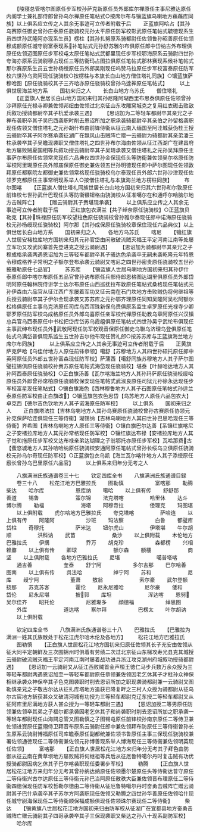 <!-- { "loadSidebar": true } -->
　　【陵寝总管喀尔图原任步军校孙萨克新原任员外郎库尔禅原任主事尼雅达原任内阁学士兼礼部侍郎曾孙乌尔禅原任笔帖式○按席尔布与镶蓝旗乌喇地方蘓蘓库同族】以上俱系应立传之人其余无事迹可立传者附载于后
　　正蓝旗阿哈占【其孙乌赛原任御史曾孙庄泰原任骁骑校元孙太平原任防军校彰武原任笔帖式毓徳现系生员四世孙武隆阿亦现系生员】楞柱【其孙扎努原系骑都尉任佐领鲁孙昭善原任佐领穆成额原任城守尉富泰现系补笔帖式元孙舒苏雅尔布俱原任郎中岱纳古外布理俱原任佐领迈图原任步军校屯太原任笔帖式武都里现任步军校鄂海原系云骑尉四世孙夸海亦原系云骑尉穆占现任三等防衞玛占图拉俱原任笔帖式那林赛现系候补笔帖式那尔赛原系生员五世孙杨绶原任员外郎吴刚现任呜赞马拉原任步军校富泰原任防军校六世孙乌灵阿现任骁骑校○按楞柱与本旗长白山地方僧住塔礼同族】○镶蓝旗萨穆哈图【原任骁骑校其子三齐哈亦原任骁骑校曾孙乌逹禅原任笔帖式】
　　以上俱世居海兰地方系
　　国初来归之人
　　长白山地方乌苏氏
　　僧住塔礼
　　【正蓝旗人世居长白山地方国初来归其孙尼隆阿瑚西里布思泰俱原任佐领曾孙沙拜原任光禄寺卿兼佐领邦纽由佐领过北京征山东攻雕窝城克之复用红衣礟击败敌兵叙功授骑都尉卒其子杭爱承袭三遇】
　　【思诏加为二等轻车都尉卒其亲兄之子禅布袭职卒其子吴巴西袭职时削去恩诏所加之职承袭骑都尉卒其亲伯之孙留格袭职现任佐领又僧住塔礼之元孙胡什布由前锋侍衞从征云南入缅国至阿洼城获伪桂王授云骑尉卒其子阿尔赛承袭征湖广在飘风山击贼阵亡赠一云骑尉为骑都尉其亲弟潘三柱承袭卒其子吴瞻现袭职又僧住塔礼之四世孙布尔海由佐领从征江西湖广在建昌府地方屡败贼夏国相等兵叙功授云骑尉卒其子吴琦承袭又僧住塔礼之元孙吴拜原任主事萨尔布原任佐领常灵现任六品典仪四世孙金保现任头等防衞兼佐领吴尔格原任防军校阿里瑚原任员外郎庙保原任御史兼佐领五世孙明徳现任郎中萨尔图现任佐领敦拜原任都察院左都御史兼佐领常格现任骁骑校乌尔泰现任员外郎六世孙沙津现任佐领罗克都原任主事常明现系举人○按僧住塔礼与本旗海兰地方楞柱同族】
　　布尔图喀
　　【正蓝旗人僧住塔礼同族世居长白山地方国初来归其六世孙和尔敦原任前锋校七世孙武什巴现任头等防衞镊钮格由骁骑校从征准噶尔在和通呼尔哈脑尔地方击贼阵亡】
　　【赠云骑尉其子赉堪现承袭】
　　以上俱系应立传之人其余无事迹可立传者附载于后
　　正红旗包衣满兰【共子绰奈原任骁骑校】○正蓝旗贝勒克【其孙珠禄原任防军校望柱色原任骁骑校曾孙雅尔泰现任郎中诺海原任骁骑校元孙杨绶现任骁骑校】阿尔那【其孙成保原任骁骑校章保住现任六品典仪】以上俱世居长白山地方系
　　国初来归之人
　　各地方乌苏氏
　　喀尼
　　【镶红旗人世居安褚拉库地方国初来归其元孙官岱由闲散破流贼灭福王平定河南江南等处屡立军功又攻武冈寨首先登进克之授云骑尉遇】
　　【恩诏加为骑都尉卒其亲兄之子穆成格承袭两遇恩诏加为三等轻车都尉卒其子骚达色承袭卒无嗣未袭乾隆元年特恩令穆成格养子常明之子额尔登布承袭云骑尉又喀尼之四世孙密贵原任骁骑校五世孙披雅勒原任七品官】
　　苏苏库
　　【镶蓝旗人世居乌喇地方国初来归其孙伊什泰原任郎中喀尔布原任五品官曾孙讷布原任兵部侍郎恩格图达瑚里俱原任员外郎岱明阿原任翰林院侍讲学士达尔布原任山西巡抚拉布敦原任笔帖式桑格现任笔帖式元孙伊森由六品官从征江西广东屡着军功又征云南在石门坎地方击败贼伪将何继祖等兵授云骑尉卒其子伊尔金现承袭又苏苏库之元孙鄂齐理原任同知吴隆阿吴松阿额尔松格俱原任主事乌克济原任司库乌西浑珠新保乌赉俱原系监生卓罗原任光禄寺少卿鄂罗原任防军校乌成格原任员外郎乌喜原任亲军校代禅原任助教乌章阿原任兴汉镇总兵官乌西泰原任中书松把岱库岱苏乌霞组俱原任笔帖式四世孙吴宁武纶布俱现任主事武绅布现任员外武敬阿现任防军校观音保原任御史乌聨乌济理乌登俱原任笔帖式乌满岱普俱现系监生五世孙吉尔他布现任赞礼郎○按苏苏库与正蓝旗海兰地方席尔布同族】
　　以上俱系应立传之人其余无事迹可立传者附载于后
　　正黄旗萨克萨哈【乌佳付地方人原任前锋叅领】噶舒【苏穆地方人其四世孙硕托原任郎中英阿原任员外郎五世孙富森现任防军校】萨蒲西【噶舒同族苏穆地方人其子萨尔图璧拉锡俱原任骁骑校孙赉苏原任笔帖式海岱现任骁骑校】堪泰【叶赫哈达地方人其孙阿西泰原任骁骑校】○正白旗汤善【瓦尔喀海兰地方人其孙玛萨原任骁骑校绥哈原任员外郎曾孙席柏原任骁骑校保安现任笔帖式武淑良原任司狱元孙徐永达现任步军校富星现任笔帖式】○镶白旗海色【西林穆鲁地方人其子石图原任笔帖式孙逹兰泰原任防军校由正白旗改】○镶蓝旗包衣色思岱【乌苏地方人原任六品包衣大】卓克西【徳尔吉色钦地方人其子诺海原任防军校】
　　以上俱系
　　国初来归之人
　　正白旗塔法拉【吉林乌喇地方人其孙乌赛原任骁骑校曾孙古赛原任协领元孙克保萨哈连俱现任三等侍衞】瑚锡纳【吉林乌喇地方人其曰世孙巴思哈现任三等侍衞】齐希图【吉林乌喇地方人原任三等侍衞】○镶白旗巴尔达善【系镶红旗喀尼之子安禇拉库地方人其元孙常格现任防军校】○镶红旗达布禄【安禇拉库地方人其子觉和拖原任步军校又达布禄亲弟达瑚理之子翁鄂托亦原任步军校】瓦哈那费古【蜚悠城地方人其孙哈哈纳原任骁骑校安通阿原任笔帖式曾孙长绥乌立俱原任骁骑校元孙乌尔奇现任防军校】○正蓝旗包衣乌凯【海兰瓦尔喀什地方人其子添绶原任廏长曾孙乌巴里原任六品官】
　　以上俱系来归年分无考之人










　　八旗满洲氏族通谱卷三十七
　　钦定四库全书
　　八旗满洲氏族通谱目録
　　卷三十八
　　松花江地方巴雅拉氏
　　图勒慎　　　　　　富喀那
　　勒腾　　　　　　　柴达
　　哈尔库　　　　　　恩库纳
　　噶哈
　　以上俱有传
　　舒舒那　　　　　　善道
　　锡鲁　　　　　　　策尔锦
　　法克塔喀　　　　　哈里休
　　达斗　　　　　　　博尔腾
　　勒福　　　　　　　海塔
　　阿穆竒拉　　　　　倭理克
　　玛图堪
　　以上俱附载
　　虎尔哈地方巴雅拉氏
　　夸克塔喀　　　　　萨哈连
　　以上俱有传
　　阿隆阿　　　　　　沙班
　　玛法察　　　　　　白鲁
　　都璧库　　　　　　岱柱
　　奇穆托　　　　　　萨米达
　　钮尔虎山　　　　　伊塔堪
　　牛尔胡顺　　　　　洪科讷
　　武苗　　　　　　　桑沙
　　以上俱附载
　　木伦地方巴雅拉氏
　　伊搆　　　　　　　乔万
　　胡克珍　　　　　　森都楞
　　兴相　　　　　　　赖鼐
　　以上俱有传
　　卿球　　　　　　　额尔森
　　额楼　　　　　　　商坚
　　以上俱附载
　　各地方巴雅拉氏
　　尼堪　　　　　　　噶普塔喀
　　通吉善　　　　　　奎泰
　　舒宁阿　　　　　　多尔吉那
　　巴尔哈善　　　　　图南
　　以上俱有传
　　呉法哈　　　　　　绰宁阿
　　苏和　　　　　　　尼库
　　绶宁阿　　　　　　董萧
　　敖翁　　　　　　　索尔豪
　　武尔登额　　　　　挠那
　　苏克苏客　　　　　霍伦
　　尼永尼雅哈　　　　尼尔豪
　　倭和　　　　　　　岱伦
　　尼永尼堪　　　　　披郭
　　库坦　　　　　　　浑达喀
　　恩努　　　　　　吴尔佳齐
　　昭托伦　　　　　　尼雅瑚多
　　顔徳福　　　　　　绰思图
　　外库　　　　　　　道达喀
　　察尔拜　　　　　　巴楞太
　　叶尔胡讷
　　以上俱附载





　　钦定四库全书
　　八旗满洲氏族通谱卷三十八
　　巴雅拉氏
　　【巴雅拉为满洲一姓其氏族散处于松花江虎尔哈木伦及各地方】
　　松花江地方巴雅拉氏
　　图勒慎
　　【正白旗人世居松花江地方国初来归原任佐领其长子充安由佐领从征大同平定朝鲜及三次围锦州时俱着有劳绩二次过北京征山东梯攻寿光县克其城授云骑尉破流贼灭福王平定河南江南时屡着战功进兵浙江攻克湖州府城叙功授骑都尉遇】
　　【恩诏加一云骑尉又从征江西败贼首金声桓王徳仁马步兵数万余众授为三等轻车都尉两遇恩诏加至一等轻车都尉原任叅领兼佐领因老乞休其子才柱孙众神保相继承袭众神保卒其子色克图袭职时削去恩诏所加之职现袭骑都尉兼一云骑尉又图勒慎亲兄之子敬古尔达从征扎库塔地方追获已降复畔之三村人众授为骑都尉从征乌尔古宸地方斩获甚众又破清河城有功授为三等轻车都尉克辽东授二等轻车都尉又从征阿库里尼满地方获人甚众授为一等轻车都尉三遇】
　　【恩诏加授二等男原任防领兼佐领卒其弟之子福尔都承袭因老乞休其子和尚袭职时削去恩诏所加之职承袭一等轻车都尉现任山海闗总管又图勒慎之子图锡屯原任前锋校孙南京原任二等侍卫兼佐领进寳原任蓝翎侍卫拜音布原系云骑尉任郎中兼佐领拜布防原任三等侍衞曽孙长生原系云骑尉博福原任司库瞻泰原任副都统兼佐领书鲁原任主事三保现任骁骑校兼署佐领通徳现任二等侍衞兼佐领元孙博善现系举人博海现任三等侍衞兼佐领明英现任佐领】
　　富喀那
　　【正白旗人世居松花江地方来归年分无考其子拜色由防御从征云南在黄草坝地方屡败贼将何继祖等兵后从征厄鲁特噶尔丹时复击贼有功优授骑都尉因病乞休其子巴尔喀袭职现任委署步军校】
　　勒腾
　　【正白旗人世居松花江地方来归年分无考其曾孙纳达纳原任佐领墨尔楚原任头等侍衞达普守原任二等侍衞兴古尔达原任三等侍衞元孙巴当阿原任散秩大臣兼佐领晋布理原任二等侍衞四徳保现任防军校哲勒尔徳由二等侍衞从征厄鲁特噶尔丹时奋勇击贼阵亡赠云骑尉其子巴什承袭卒其子苏尔方阿袭职现任佐领又勒腾之四世孙华善原任佐领哈什现任城守尉海保现任二等侍衞顺保福成额俱现任佐领珠尔赛现任二等侍衞】
　　柴达
　　【镶黄旗八世居松花江地方国初来归由防军校从征湖广在宜都县地方奋勇击贼阵亡赠云骑尉其子四哥承袭卒其子三保现袭职又柴达之孙八十现系副防军校】
　　哈尔库
